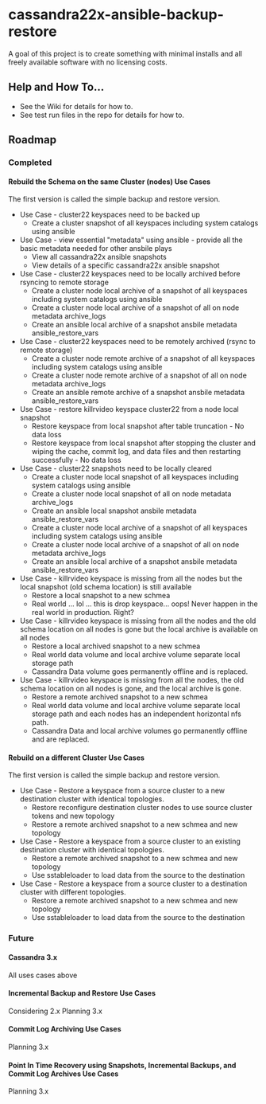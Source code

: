 # cassandra22x-ansible-backup-restore
A goal of this project is to create something with minimal installs and all freely available software with no licensing costs.

## Help and How To...
- See the Wiki for details for how to.
- See test run files in the repo for details for how to.

## Roadmap

### Completed
#### Rebuild the Schema on the same Cluster (nodes) Use Cases
The first version is called the simple backup and restore version.

- Use Case - cluster22 keyspaces need to be backed up
  - Create a cluster snapshot of all keyspaces including system catalogs using ansible
- Use Case - view essential "metadata" using ansible - provide all the basic metadata needed for other ansbile plays
  - View all cassandra22x ansible snapshots
  - View details of a specific cassandra22x ansible snapshot
- Use Case - cluster22 keyspaces need to be locally archived before rsyncing to remote storage
  - Create a cluster node local archive of a snapshot of all keyspaces including system catalogs using ansible
  - Create a cluster node local archive of a snapshot of all on node metadata archive_logs
  - Create an ansible local archive of a snapshot ansbile metadata ansible_restore_vars
- Use Case - cluster22 keyspaces need to be remotely archived (rsync to remote storage)
  - Create a cluster node remote archive of a snapshot of all keyspaces including system catalogs using ansible
  - Create a cluster node remote archive of a snapshot of all on node metadata archive_logs
  - Create an ansible remote archive of a snapshot ansbile metadata ansible_restore_vars
- Use Case - restore killrvideo keyspace cluster22 from a node local snapshot
  - Restore keyspace from local snapshot after table truncation - No data loss
  - Restore keyspace from local snapshot after stopping the cluster and wiping the cache, commit log, and data files and then restarting successfully - No data loss
- Use Case - cluster22 snapshots need to be locally cleared
  - Create a cluster node local snapshot of all keyspaces including system catalogs using ansible
  - Create a cluster node local snapshot of all on node metadata archive_logs
  - Create an ansible local snapshot ansbile metadata ansible_restore_vars
  - Create a cluster node local archive of a snapshot of all keyspaces including system catalogs using ansible
  - Create a cluster node local archive of a snapshot of all on node metadata archive_logs
  - Create an ansible local archive of a snapshot ansbile metadata ansible_restore_vars
- Use Case - killrvideo keyspace is missing from all the nodes but the local snapshot (old schema location) is still available
  - Restore a local snapshot to a new schmea
  - Real world ... lol ... this is drop keyspace... oops! Never happen in the real world in production. Right?
- Use Case - killrvideo keyspace is missing from all the nodes and the old schema location on all nodes is gone but the local archive is available on all nodes
  - Restore a local archived snapshot to a new schmea
  - Real world data volume and local archive volume separate local storage path
  - Cassandra Data volume goes permanently offline and is replaced.
- Use Case - killrvideo keyspace is missing from all the nodes, the old schema location on all nodes is gone, and the local archive is gone.
  - Restore a remote archived snapshot to a new schmea
  - Real world data volume and local archive volume separate local storage path and each nodes has an independent horizontal nfs path.
  - Cassandra Data and local archive volumes go permanently offline and are replaced.
  
#### Rebuild on a different Cluster Use Cases
The first version is called the simple backup and restore version.

- Use Case - Restore a keyspace from a source cluster to a new destination cluster with identical topologies.
  - Restore reconfigure destination cluster nodes to use source cluster tokens and new topology
  - Restore a remote archived snapshot to a new schmea and new topology
- Use Case - Restore a keyspace from a source cluster to an existing destination cluster with identical topologies.
  - Restore a remote archived snapshot to a new schmea and new topology
  - Use sstableloader to load data from the source to the destination
- Use Case - Restore a keyspace from a source cluster to a destination cluster with different topologies.
  - Restore a remote archived snapshot to a new schmea and new topology
  - Use sstableloader to load data from the source to the destination  

### Future

#### Cassandra 3.x
All uses cases above

#### Incremental Backup and Restore Use Cases
Considering 2.x 
Planning 3.x

#### Commit Log Archiving Use Cases
Planning 3.x

#### Point In Time Recovery using Snapshots, Incremental Backups, and Commit Log Archives Use Cases
Planning 3.x
